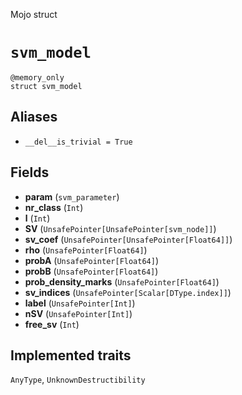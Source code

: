 Mojo struct

# `svm_model`

```mojo
@memory_only
struct svm_model
```

## Aliases

- `__del__is_trivial = True`

## Fields

- **param** (`svm_parameter`)
- **nr_class** (`Int`)
- **l** (`Int`)
- **SV** (`UnsafePointer[UnsafePointer[svm_node]]`)
- **sv_coef** (`UnsafePointer[UnsafePointer[Float64]]`)
- **rho** (`UnsafePointer[Float64]`)
- **probA** (`UnsafePointer[Float64]`)
- **probB** (`UnsafePointer[Float64]`)
- **prob_density_marks** (`UnsafePointer[Float64]`)
- **sv_indices** (`UnsafePointer[Scalar[DType.index]]`)
- **label** (`UnsafePointer[Int]`)
- **nSV** (`UnsafePointer[Int]`)
- **free_sv** (`Int`)

## Implemented traits

`AnyType`, `UnknownDestructibility`


